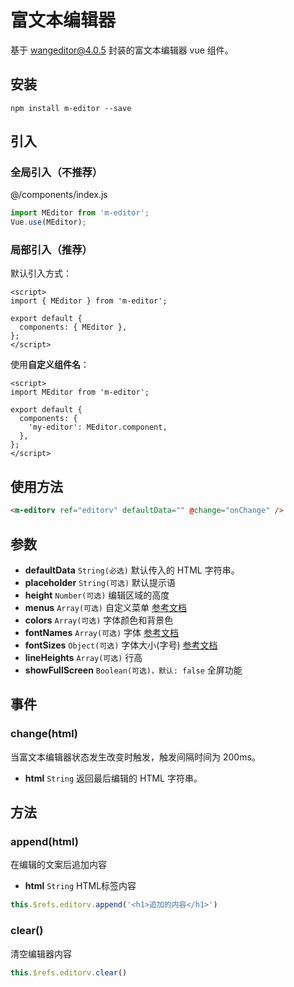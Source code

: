 # 富文本编辑器

基于 [wangeditor@4.0.5](http://www.wangeditor.com/) 封装的富文本编辑器 vue 组件。

<template>
  <component v-if="dynamicComponent" :is="dynamicComponent"></component>
</template>

<script>
export default {
  data() {
    return {
      dynamicComponent: null
    }
  },
  mounted () {
    import('m-editor').then(module => {
      this.dynamicComponent = module.default.component
    })
  }
}
</script>

## 安装

```
npm install m-editor --save
```

## 引入

### 全局引入（不推荐）

@/components/index.js

```js
import MEditor from 'm-editor';
Vue.use(MEditor);
```

### 局部引入（推荐）

默认引入方式：

```vue {5}
<script>
import { MEditor } from 'm-editor';

export default {
  components: { MEditor },
};
</script>
```

使用**自定义组件名**：

```vue {6}
<script>
import MEditor from 'm-editor';

export default {
  components: {
    'my-editor': MEditor.component,
  },
};
</script>
```

## 使用方法

```html
<m-editorv ref="editorv" defaultData="" @change="onChange" />
```

## 参数

- **defaultData** `String(必选)` 默认传入的 HTML 字符串。
- **placeholder** `String(可选)` 默认提示语
- **height** `Number(可选)` 编辑区域的高度
- **menus** `Array(可选)` 自定义菜单 [参考文档](http://www.wangeditor.com/doc/pages/03-%E9%85%8D%E7%BD%AE%E8%8F%9C%E5%8D%95/01-%E8%87%AA%E5%AE%9A%E4%B9%89%E8%8F%9C%E5%8D%95.html)
- **colors** `Array(可选)` 字体颜色和背景色
- **fontNames** `Array(可选)` 字体 [参考文档](http://www.wangeditor.com/doc/pages/03-%E9%85%8D%E7%BD%AE%E8%8F%9C%E5%8D%95/03-%E9%85%8D%E7%BD%AE%E5%AD%97%E4%BD%93.html)
- **fontSizes** `Object(可选)` 字体大小(字号) [参考文档](http://www.wangeditor.com/doc/pages/03-%E9%85%8D%E7%BD%AE%E8%8F%9C%E5%8D%95/04-%E9%85%8D%E7%BD%AE%E5%AD%97%E5%8F%B7.html)
- **lineHeights** `Array(可选)` 行高
- **showFullScreen** `Boolean(可选)，默认: false` 全屏功能

## 事件

### change(html)

当富文本编辑器状态发生改变时触发，触发间隔时间为 200ms。

- **html** `String` 返回最后编辑的 HTML 字符串。

## 方法

### append(html)
在编辑的文案后追加内容
- **html** `String` HTML标签内容
```js
this.$refs.editorv.append('<h1>追加的内容</h1>')
```

### clear()
清空编辑器内容
```js
this.$refs.editorv.clear()
```

